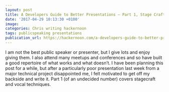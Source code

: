 ```yaml
---
layout: post
title: A Developers Guide to Better Presentations — Part 1, Stage Craft
date: '2017-04-29 10:13:30 +0100'
image:
categories: Chris writing hackernoon
tags: publicspeaking presentations 
publication_url: https://hackernoon.com/a-developers-guide-to-better-presentations-part-1-stage-craft-36e75853656c
---
```


I am not the best public speaker or presenter, but I give lots and enjoy giving them. I also attend many meetups and conferences and so have built a good repertoire of what works and what doesn’t. I have been planning this post for a while, but after a particularly poor presentation last week from a major technical project disappointed me, I felt motivated to get off my backside and write it. Part 1 (of an undecided number) covers stagecraft and vocal techniques.

